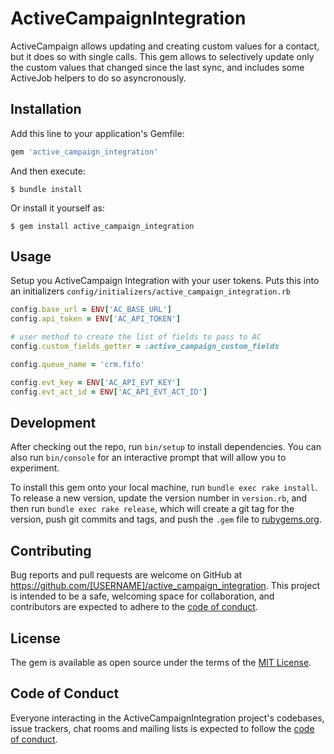 # ActiveCampaignIntegration

ActiveCampaign allows updating and creating custom values for a contact, but it does so with single calls. This gem allows to selectively update only the custom values that changed since the last sync, and includes some ActiveJob helpers to do so asyncronously.

## Installation

Add this line to your application's Gemfile:

```ruby
gem 'active_campaign_integration'
```

And then execute:

    $ bundle install

Or install it yourself as:

    $ gem install active_campaign_integration

## Usage

Setup you ActiveCampaign Integration with your user tokens. Puts this into an initializers `config/initializers/active_campaign_integration.rb`

```ruby
config.base_url = ENV['AC_BASE_URL']
config.api_token = ENV['AC_API_TOKEN']

# user method to create the list of fields to pass to AC
config.custom_fields_getter = :active_campaign_custom_fields

config.queue_name = 'crm.fifo'

config.evt_key = ENV['AC_API_EVT_KEY']
config.evt_act_id = ENV['AC_API_EVT_ACT_ID']
```

## Development

After checking out the repo, run `bin/setup` to install dependencies. You can also run `bin/console` for an interactive prompt that will allow you to experiment.

To install this gem onto your local machine, run `bundle exec rake install`. To release a new version, update the version number in `version.rb`, and then run `bundle exec rake release`, which will create a git tag for the version, push git commits and tags, and push the `.gem` file to [rubygems.org](https://rubygems.org).

## Contributing

Bug reports and pull requests are welcome on GitHub at https://github.com/[USERNAME]/active_campaign_integration. This project is intended to be a safe, welcoming space for collaboration, and contributors are expected to adhere to the [code of conduct](https://github.com/[USERNAME]/active_campaign_integration/blob/master/CODE_OF_CONDUCT.md).

## License

The gem is available as open source under the terms of the [MIT License](https://opensource.org/licenses/MIT).

## Code of Conduct

Everyone interacting in the ActiveCampaignIntegration project's codebases, issue trackers, chat rooms and mailing lists is expected to follow the [code of conduct](https://github.com/[USERNAME]/active_campaign_integration/blob/master/CODE_OF_CONDUCT.md).
